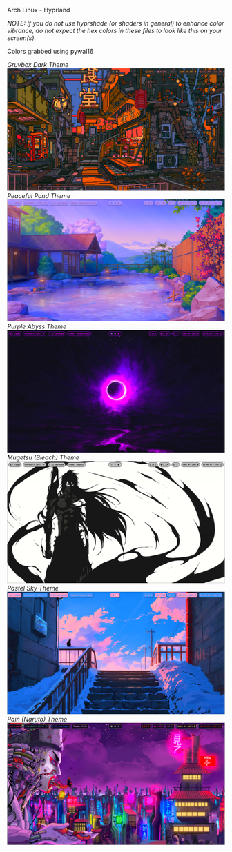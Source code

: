 Arch Linux - Hyprland

*NOTE: If you do not use hyprshade (or shaders in general) to enhance color vibrance, do not expect the hex colors in these files to look like this on your screen(s).*

Colors grabbed using pywal16

*Gruvbox Dark Theme*
![Screenshot](Pictures/gruvbox-rice/gruvbox_dark_rice.png)
*Peaceful Pond Theme*
![Screenshot](Pictures/peaceful_pond/peaceful_pond_rice.png)
*Purple Abyss Theme*
![Screenshot](Pictures/purple_abyss/purple_abyss_rice.png)
*Mugetsu (Bleach) Theme*
![Screenshot](Pictures/mugetsu/mugetsu_rice.png)
*Pastel Sky Theme*
![Screenshot](Pictures/pastel_sky/pastel_sky_rice.png)
*Pain (Naruto) Theme*
![Screenshot](Pictures/pain/pain_rice.png)
